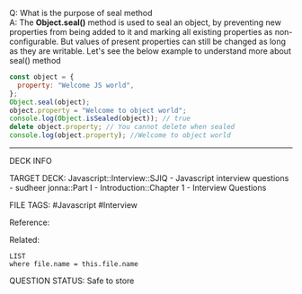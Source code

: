 Q: What is the purpose of seal method  
A: The **Object.seal()** method is used to seal an object, by preventing new properties from being added to it and marking all existing properties as non-configurable. But values of present properties can still be changed as long as they are writable. Let's see the below example to understand more about seal() method
```javascript
const object = {
  property: "Welcome JS world",
};
Object.seal(object);
object.property = "Welcome to object world";
console.log(Object.isSealed(object)); // true
delete object.property; // You cannot delete when sealed
console.log(object.property); //Welcome to object world
```
<!--ID: 1693596705737-->

---

DECK INFO

TARGET DECK: Javascript::Interview::SJIQ - Javascript interview questions - sudheer jonna::Part I - Introduction::Chapter 1 - Interview Questions

FILE TAGS: #Javascript #Interview

Reference:

Related:

```dataview
LIST
where file.name = this.file.name
```

QUESTION STATUS: Safe to store